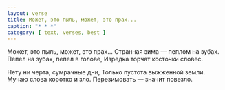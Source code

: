 ```yaml
---
layout: verse
title: Может, это пыль, может, это прах...
caption: "* * *"
category: [ text, verses, best ]
---
```

Может, это пыль, может, это прах...
Странная зима — пеплом на зубах.
Пепел на зубах, пепел в голове,
Изредка торчат косточки словес.

Нету ни черта, сумрачные дни,
Только пустота выжженной земли.
Мучаю слова коротко и зло.
Перезимовать — значит повезло.
